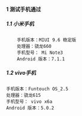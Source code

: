 

#### 1 测试手机通过

##### 1.1 小米手机

```
    手机版本：MIUI 9.6 稳定版
    处理器：骁龙660
    手机型号： Mi Note3
    Android 版本：7.1.1
```
##### 1.2 vivo手机
```
手机版本：Funtouch OS_2.5
处理器：骁龙615
手机型号： vivo x6a
Android 版本：5.0.2
```